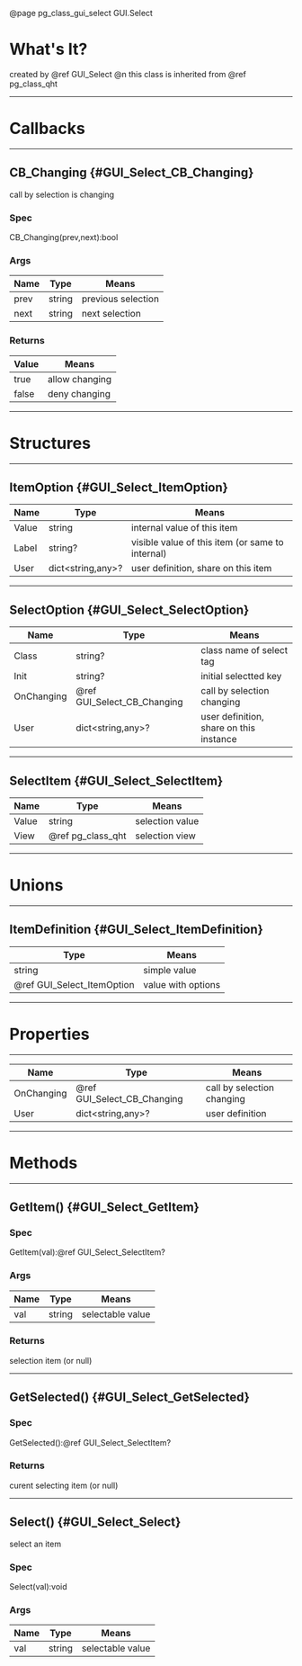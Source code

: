 ﻿@page pg_class_gui_select GUI.Select

# What's It?

created by @ref GUI_Select @n
this class is inherited from @ref pg_class_qht  

-----
# Callbacks

-----
## CB_Changing {#GUI_Select_CB_Changing}

call by selection is changing  

### Spec

CB_Changing(prev,next):bool

### Args

| Name | Type | Means |
|------|------|-------|
| prev | string | previous selection |
| next | string | next selection |

### Returns

| Value | Means |
|-------|-------|
| true | allow changing |
| false | deny changing |

-----
# Structures

-----
## ItemOption {#GUI_Select_ItemOption}

| Name | Type | Means |
|------|------|-------|
| Value | string | internal value of this item |
| Label | string? | visible value of this item (or same to internal) |
| User | dict<string,any>? | user definition, share on this item |

-----
## SelectOption {#GUI_Select_SelectOption}

| Name | Type | Means |
|------|------|-------|
| Class | string? | class name of select tag |
| Init | string? | initial selectted key |
| OnChanging | @ref GUI_Select_CB_Changing | call by selection changing |
| User | dict<string,any>? | user definition, share on this instance |

-----
## SelectItem {#GUI_Select_SelectItem}

| Name | Type | Means |
|------|------|-------|
| Value | string | selection value |
| View | @ref pg_class_qht | selection view |

-----
# Unions

-----
## ItemDefinition {#GUI_Select_ItemDefinition}

| Type | Means |
|------|-------|
| string | simple value |
| @ref GUI_Select_ItemOption | value with options |

-----
# Properties

-----

| Name | Type | Means |
|------|------|-------|
| OnChanging | @ref GUI_Select_CB_Changing | call by selection changing |
| User | dict<string,any>? | user definition |

-----
# Methods

-----
## GetItem() {#GUI_Select_GetItem}

### Spec

GetItem(val):@ref GUI_Select_SelectItem?

### Args

| Name | Type | Means |
|------|------|-------|
| val | string | selectable value |

### Returns

selection item (or null)

-----
## GetSelected() {#GUI_Select_GetSelected}

### Spec

GetSelected():@ref GUI_Select_SelectItem?

### Returns

curent selecting item (or null)

-----
## Select() {#GUI_Select_Select}

select an item  

### Spec

Select(val):void

### Args

| Name | Type | Means |
|------|------|-------|
| val | string | selectable value |

